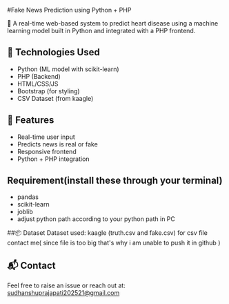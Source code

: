 #Fake News Prediction using Python + PHP

💓 A real-time web-based system to predict heart disease using a machine learning model built in Python and integrated with a PHP frontend.

## 🔧 Technologies Used
- Python (ML model with scikit-learn)
- PHP (Backend)
- HTML/CSS/JS
- Bootstrap (for styling)
- CSV Dataset (from kaagle)

## 🚀 Features
- Real-time user input
- Predicts news is real or fake
- Responsive frontend
- Python + PHP integration

## Requirement(install these through your terminal)
- pandas
- scikit-learn
- joblib
- adjust python path according to your python path in PC

##📦 Dataset
Dataset used: kaagle (truth.csv and fake.csv)
for csv file contact me( since file is too big that's why i am unable to push it in github )

## 📬 Contact
Feel free to raise an issue or reach out at: sudhanshuprajapati202521@gmail.com
